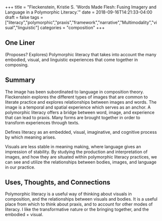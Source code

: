 +++
title = "Fleckenstein, Kristie S. 'Words Made Flesh: Fusing Imagery and Language in a Polymorphic Literacy.'"
date = 2018-09-16T14:21:33-04:00
draft = false
tags = ["literacy","polymorphic","praxis","framework","narrative","Multimodality","visual","linguistic"]
categories = "composition"
+++
## One Liner
(Proposes? Explores) Polymorphic literacy that takes into account the many embodied, visual, and linguistic experiences that come together in composing.

## Summary
The image has been subordinated to language in composition theory. Fleckenstein explores the different types of images that are common to literate practice and explores relationships between images and words. The image is a temporal and spatial experience which serves as an anchor. A polymorphic literacy offers a bridge between word, image, and experience that can lead to praxis. Many forms are brought together in order to transform experiences through texts.

Defines literacy as an embedded, visual, imaginative, and cognitive process by which meaning arises.

Visuals are less stable in meaning making, where language gives an impression of stability. By studying the production and interpretation of images, and how they are situated within polymorphic literacy practices, we can see and utilize the relationships between bodies, images, and language in our practice.

## Uses, Thoughts, and Connections
Polymorphic literacy is a useful way of thinking about visuals in composition, and the relationships between visuals and bodies. It is a useful place from which to think about praxis, and to account for other modes of literacy. I like the transformative nature or the bringing together, and the embodied + visual. 
